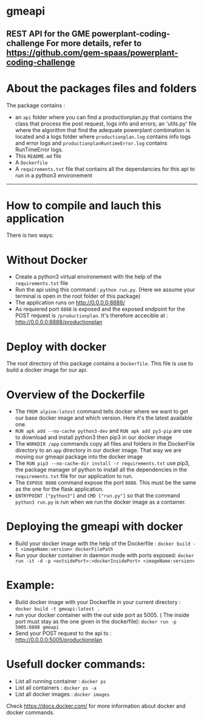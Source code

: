 # gmeapi
REST API for the GME powerplant-coding-challenge
For more details, refer to https://github.com/gem-spaas/powerplant-coding-challenge
---
# About the packages files and folders
The package contains :
- an ```api```  folder where you can find a productionplan.py that contains the class that process the post request, logs info and errors; an 'utils.py' file where the algorithm that find the adequate powerplant combination is located and a logs folder where ```productionplan.log``` contains info logs and error logs and ```productionplanRuntimeError.log``` contains RunTimeError logs.
- This ```README.md``` file
- A ```Dockerfile```
- A ```requirements.txt``` file that contains all the dependancies for this api to run in a python3 environement

---
# How to compile and lauch this application
There is two ways:
# Without Docker
- Create a python3 virtual environement with the help of the ```requirements.txt``` file
- Run the api using this command : ```python run.py```. (Here we assume your terminal is open in the root folder of this package)
- The application runs on http://0.0.0.0:8888/
- As requiered port ```8888``` is exposed and the exposed endpoint for the POST request is ```/productionplan```. It's therefore accecible at : http://0.0.0.0:8888/productionplan

# Deploy with docker
The root directory of this package contains a ```Dockerfile```. This file is use to build a docker image for our api.
# Overview of the Dockerfile
- The ```FROM alpine:latest``` command tells docker where we want to get our base docker image and which version. Here it's the latest available one.
- ```RUN apk add --no-cache python3-dev``` and ```RUN apk add py3-pip``` are use to download and install python3 then pip3 in our docker image
- The ```WORKDIR /app``` commands copy all files and folders in the DockerFile directory to an ```app``` directory in our docker image. That way we are moving our gmeapi package into the docker image
- The ```RUN pip3 --no-cache-dir install -r requirements.txt``` use pip3, the package manager of python to install all the dependencies in the ```requirements.txt``` file for our application to run.
- The ```EXPOSE 8888``` command expose the port ```8888```. This must be the same as the one for the flask application.
- ```ENTRYPOINT ["python3"]``` and ```CMD ["run.py"]``` so that  the command ```python3 run.py``` is run when we run the docker image as a container.
# Deploying the gmeapi with docker
- Build your docker image with the help of the Dockerfile : ```docker build -t <imageName:version> dockerFilePath```
- Run your docker container in daemon mode with ports exposed: ```docker run -it -d -p <outsidePort>:<dockerInsidePort> <imageName:version>```
# Example:
- Build docker image with your Dockerfile in your current directory : ```docker build -t gmeapi:latest .```
- run your docker container with the out side port as 5005. ( The inside port must stay as the one given in the dockerfile): ```docker run -p 5005:8888 gmeapi```
- Send your POST request to the api to : http://0.0.0.0:5005/productionplan

# Usefull docker commands:
- List all running container : ```docker ps```
- List all containers : ```docker ps -a```
- List all docker images : ```docker images```

Check https://docs.docker.com/ for more information about docker and docker commands.
